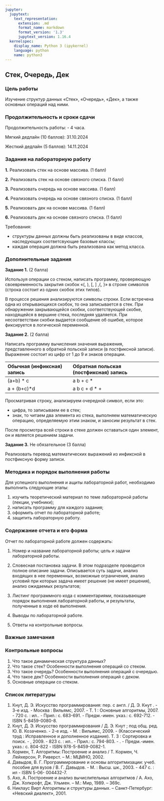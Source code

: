 ```yaml
---
jupyter:
  jupytext:
    text_representation:
      extension: .md
      format_name: markdown
      format_version: '1.3'
      jupytext_version: 1.16.4
  kernelspec:
    display_name: Python 3 (ipykernel)
    language: python
    name: python3
---
```


<!-- #region editable=true slideshow={"slide_type": ""} -->
## Стек, Очередь, Дек
<!-- #endregion -->

### Цель работы

Изучение структур данных &laquo;Стек&raquo;, &laquo;Очередь&raquo;, &laquo;Дек&raquo;, а также основных операций над ними.

### Продолжительность и сроки сдачи

Продолжительность работы: - 4 часа.

Мягкий дедлайн (10 баллов): 31.10.2024

Жесткий дедлайн (5 баллов): 14.11.2024


### Задания на лабораторную работу


**1.** Реализовать стек на основе массива. (1 балл)

**2.** Реализовать стек на основе связного списка. (1 балл)

**3.** Реализовать очередь на основе массива. (1 балл)

**4.** Реализовать очередь на основе связного списка. (1 балл)

**5.** Реализовать дек на основе массива. (1 балл)

**6.** Реализовать дек на основе связного списка. (1 балл)

Требования:
 - структуры данных должны быть реализованы в виде классов,  наследующих соответсвующие базовые классы;
 - каждая операция должна быть реализована как метод класса.

<!-- #region editable=true slideshow={"slide_type": ""} -->
### Дополнительные задания

**Задание 1.** (2 балла)

Используя операции со стеком, написать программу, проверяющую своевременность закрытия скобок «(, ), [, ] ,{, }» в строке символов (строка состоит из одних скобок этих типов).

В процессе решения анализируются символы строки. Если встречена одна из открывающихся скобок, то она записывается в стек. При обнаружении
закрывающейся скобки, соответствующей скобке, находящейся в вершине стека, последняя удаляется. При несоответствии скобки выдается сообщение об ошибке, которое фиксируется в логической переменной.
 
**Задание 2.** (2 балла)

Написать программу вычисления значения выражения, представленного в обратной польской записи (в постфиксной записи). Выражение состоит из цифр от 1 до 9 и знаков операции.

| Обычная (инфиксная) запись | Обратная польская (постфиксная) запись |
|:---|:---|
| (a+b) * c    | a b + c *       |
|  a + (b+c)*d | a b c + d * +   |

Просматривая строку, анализируем очередной символ, если это:
 - цифра, то записываем ее в стек;
 - знак, то читаем два элемента из стека, выполняем математическую операцию, определяемую этим знаком, и заносим результат в стек.

После просмотра всей строки в стеке должен оставаться один элемент, он и является решением задачи.

**Задание 3.** Не обязательное (3 балла)

Реализовать перевод математических выражений из инфиксной в постфиксную форму записи.

<!-- #endregion -->

### Методика и порядок выполнения работы

Для успешного выполнения и ащиты лабораторной работ, необходимо выполнить следующие этапы:

1. изучить теоретический материал по теме лабораторной работы (лекции, учебники);
2. написать программу для каждого задания;
3. оформить отчет по лабораторной работе;
4. защитить лабораторную работу.


### Содержание отчета и его форма

Отчет по лабораторной работе должен содержать:

1. Номер и название лабораторной работы; цель и задачи лабораторной работы.

2.  Словесная постановка задачи.
    В этом подразделе проводится полное описание задачи.
    Описывается суть задачи, анализ входящих в нее переменных, возможные ограничения, анализ условий
    при которых задача имеет решение (не имеет решения), анализ ожидаемых результатов;

3.  Листинг программного кода с комментариями, показывающие порядок выполнения лабораторной работы, и результаты, полученные в ходе её выполнения.

4. Выводы по лабораторной работе.

5. Ответы на контрольные вопросы.


### Важные замечания


<!-- #region jp-MarkdownHeadingCollapsed=true -->
### Контрольные вопросы

1. Что такое динамическая структура данных?
2. Что такое стек? Особенности выполнения операций со стеком.
3. Что такое очередь? Особенности выполнения операций с очередью.
4. Что такое дек? Особенности выполнения операций с деком.
5. Основные операции со стеком.
<!-- #endregion -->

### Список литературы

1. Кнут, Д. Э. Искусство программирования: пер. с англ. / Д. Э. Кнут . - 3-е изд. - Москва : Вильямс, 2007. - Т. 1 : Основные алгоритмы, 2007. - 720 с. : ил.. - Прил.: с. 683-691. - Предм.-имен. указ.: с. 692-712. - ISBN 5-8459-0080-8.
2. Кнут, Д. Э. Искусство программирования / Д. Э. Кнут ; под общ. ред. Ю. В. Козаченко. - 2-е изд. - М. : Вильямс, 2009. - (Классический труд : Исправленное и дополненное издание). Т. 3 : Сортировка и поиск. - , 2009. - 823 с. : ил.. - Прил.: с. 794-803. - . - Предм.-имен. указ.: с. 804-822 - ISBN 978-5-8459-0082-1.
3. Кормен, Т. Алгоритмы: Построение и анализ / Т. Кормен, Ч. Лейхерсон, Р. Риверст. – М.: МЦМНО, 2002.
4. Давыдов, В. Г.  Программирование и основы алгоритмизации: учеб.
пособие для вузов / В. Г. Давыдов. - М. : Высш. шк., 2003. - 447 с. : ил - ISBN 5-06-
004432-7.
5. Ахо, А. Построение и анализ вычислительных алгоритмов / А. Ахо, Дж. Хопкрофт, Дж. Ульмен. – М.: Мир, 1989. – 369с.
6. Никлаус Вирт Алгоритмы и структуры данных. – Санкт-Петербург: «Невский диалект», 2001.
